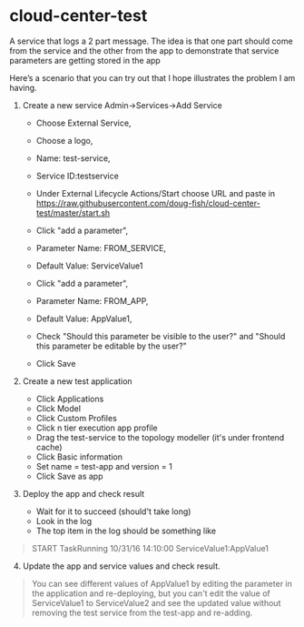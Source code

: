 # cloud-center-test
A service that logs a 2 part message. The idea is that one
part should come from the service and the other from the app
to demonstrate that service parameters are getting stored
in the app

Here’s a scenario that you can try out that I hope illustrates the problem I am having.

1. Create a new service
Admin->Services->Add Service

    - Choose External Service, 
    - Choose a logo,
    - Name: test-service,
    - Service ID:testservice

    - Under External Lifecycle Actions/Start choose URL and paste in
https://raw.githubusercontent.com/doug-fish/cloud-center-test/master/start.sh

    - Click "add a parameter",
    - Parameter Name: FROM_SERVICE,
    - Default Value: ServiceValue1

    - Click "add a parameter",
    - Parameter Name: FROM_APP,
    - Default Value: AppValue1,
    - Check "Should this parameter be visible to the user?" and "Should this parameter be editable by the user?"

    - Click Save

2. Create a new test application
    - Click Applications
    - Click Model
    - Click Custom Profiles
    - Click n tier execution app profile
    - Drag the test-service to the topology modeller (it's under frontend cache)
    - Click Basic information
    - Set name = test-app and version = 1
    - Click Save as app

3. Deploy the app and check result
    - Wait for it to succeed (should't take long)
    - Look in the log
    - The top item in the log should be something like

> START
> TaskRunning
> 10/31/16 14:10:00
> ServiceValue1:AppValue1

4. Update the app and service values and check result.
> You can see different values of AppValue1 by editing the parameter in the application and re-deploying, but you can't edit the value of ServiceValue1 to ServiceValue2 and see the updated value without removing the test service from the test-app and re-adding.
